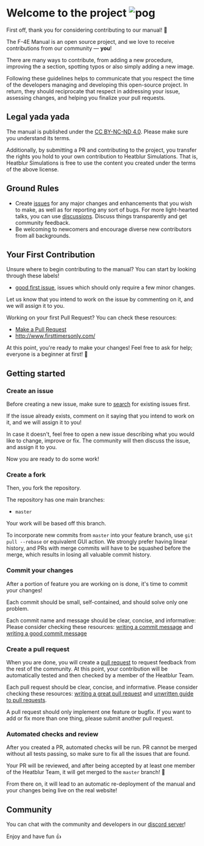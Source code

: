 # Welcome to the project ![pog](https://i.imgur.com/88HGDD0.png)

First off, thank you for considering contributing to our manual! 🎉

The F-4E Manual is an open source project, and we love to receive contributions
from our community — **you**!

There are many ways to contribute, from adding a new procedure, improving the a
section, spotting typos or also simply adding a new image.

Following these guidelines helps to communicate that you respect the time of the
developers managing and developing this open-source project. In return, they
should reciprocate that respect in addressing your issue, assessing changes, and
helping you finalize your pull requests.

## Legal yada yada

<!-- markdown-link-check-disable -->
The manual is published under the
[CC BY-NC-ND 4.0](https://creativecommons.org/licenses/by-nc-nd/4.0/). Please
make sure you understand its terms.
<!-- markdown-link-check-enable -->

Additionally, by submitting a PR and contributing to the project, you transfer
the rights you hold to your own contribution to Heatblur Simulations. That is,
Heatblur Simulations is free to use the content you created under the terms of
the above license.

## Ground Rules

<!-- markdown-link-check-disable -->

- Create [issues](https://github.com/Heatblur-Simulations/f-4e-manual/issues)
  for any major changes and enhancements that you wish to make, as well as for
  reporting any sort of bugs. For more light-hearted talks, you can use
  [discussions](https://github.com/Heatblur-Simulations/f-4e-manual/discussions).
  Discuss things transparently and get community feedback.
- Be welcoming to newcomers and encourage diverse new contributors from all
backgrounds.
<!-- markdown-link-check-enable -->

## Your First Contribution

Unsure where to begin contributing to the manual? You can start by looking
through these labels!

<!-- markdown-link-check-disable-next-line -->

- [good first issue](https://github.com/Heatblur-Simulations/f-4e-manual/issues/?q=is%3Aissue+is%3Aopen+label%3A%22good+first+issue%22),
  issues which should only require a few minor changes.

Let us know that you intend to work on the issue by commenting on it, and we
will assign it to you.

Working on your first Pull Request? You can check these resources:

- [Make a Pull Request](https://docs.github.com/en/pull-requests/collaborating-with-pull-requests/proposing-changes-to-your-work-with-pull-requests/creating-a-pull-request)
- <http://www.firsttimersonly.com/>

At this point, you're ready to make your changes! Feel free to ask for help;
everyone is a beginner at first! 🎉

## Getting started

### Create an issue

<!-- markdown-link-check-disable -->

Before creating a new issue, make sure to
[search](https://github.com/Heatblur-Simulations/f-4e-manual/issues?q=is%3Aissue)
for existing issues first.

<!-- markdown-link-check-enable -->

If the issue already exists, comment on it saying that you intend to work on it,
and we will assign it to you!

In case it doesn't, feel free to open a new issue describing what you would like
to change, improve or fix. The community will then discuss the issue, and assign
it to you.

Now you are ready to do some work!

### Create a fork

Then, you fork the repository.

The repository has one main branches:

- `master`

Your work will be based off this branch.

To incorporate new commits from `master` into your feature branch, use
`git pull --rebase` or equivalent GUI action. We strongly prefer having linear
history, and PRs with merge commits will have to be squashed before the merge,
which results in losing all valuable commit history.

### Commit your changes

After a portion of feature you are working on is done, it's time to commit your
changes!

Each commit should be small, self-contained, and should solve only one problem.

Each commit name and message should be clear, concise, and informative: Please
consider checking these resources:
[writing a commit message](https://www.w3schools.com/git/git_commit.asp) and
[writing a good commit message](https://dev.to/chrissiemhrk/git-commit-message-5e21)

### Create a pull request

<!-- markdown-link-check-disable -->

When you are done, you will create a
[pull request](https://github.com/Heatblur-Simulations/f-4e-manual/pulls) to
request feedback from the rest of the community. At this point, your
contribution will be automatically tested and then checked by a member of the
Heatblur Team.

<!-- markdown-link-check-enable -->

Each pull request should be clear, concise, and informative. Please consider
checking these resources:
[writing a great pull request](https://www.pullrequest.com/blog/writing-a-great-pull-request-description/)
and
[unwritten guide to pull requests](https://www.atlassian.com/blog/git/written-unwritten-guide-pull-requests).

A pull request should only implement one feature or bugfix. If you want to add
or fix more than one thing, please submit another pull request.

### Automated checks and review

After you created a PR, automated checks will be run. PR cannot be merged
without all tests passing, so make sure to fix all the issues that are found.

Your PR will be reviewed, and after being accepted by at least one member of the
Heatblur Team, it will get merged to the `master` branch! 🎉

From there on, it will lead to an automatic re-deployment of the manual and your
changes being live on the real website!

## Community

You can chat with the community and developers in our
[discord server](https://discord.gg/heatblur-simulations)!

Enjoy and have fun 👍
